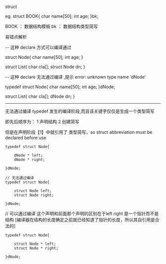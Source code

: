 struct

eg.
    struct BOOK{
        char name[50];
            int age;
    }bk;

BOOK ： 数据结构模板
bk ：   数据结构类型简写

易错点解析

-- 这种 declare 方式可以编译通过

struct Node{
    char name[50];
    int age;
}

struct List{
    char cla[];
    struct Node dn;
}

-- 这种 declare 无法通过编译 ,提示 error: unknown type name ‘dNode’

typedef struct Node{
    char name[50];
    int age;
}dNode;

struct List{
    char cla[];
    dNode dn;
}

-----------------------------------------------------------

无法通过编译
typedef 发生的编译阶段,而且该关键字仅仅是生成一个类型简写

即先后顺序为：
    1 声明结构
    2 创建简写

但是在声明阶段【1】中就引用了 类型简写，so struct abbreviation must be declared before use

    typedef struct Node{

        dNode * left;
        dNode * right;

    }dNode;

    // 无法通过编译
    typedef struct Node{

        struct Node left;
        struct Node right;

    }dNode;

// 可以通过编译
这个声明和前面那个声明的区别在于left right 是一个指针而不是结构
[编译器在结构的长度确定之前就已经知道了指针的长度，所以其自引用是合法的]

    typedef struct Node{

        struct Node * left;
        struct Node * right;

    }dNode;

